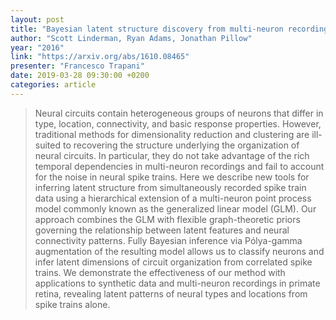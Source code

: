 ```yaml
---
layout: post
title: "Bayesian latent structure discovery from multi-neuron recordings"
author: "Scott Linderman, Ryan Adams, Jonathan Pillow"
year: "2016"
link: "https://arxiv.org/abs/1610.08465"
presenter: "Francesco Trapani"
date: 2019-03-28 09:30:00 +0200
categories: article
---
```


> Neural circuits contain heterogeneous groups of neurons that differ in type, location, connectivity, and basic response properties. However, traditional methods for dimensionality reduction and clustering are ill-suited to recovering the structure underlying the organization of neural circuits. In particular, they do not take advantage of the rich temporal dependencies in multi-neuron recordings and fail to account for the noise in neural spike trains. Here we describe new tools for inferring latent structure from simultaneously recorded spike train data using a hierarchical extension of a multi-neuron point process model commonly known as the generalized linear model (GLM). Our approach combines the GLM with flexible graph-theoretic priors governing the relationship between latent features and neural connectivity patterns. Fully Bayesian inference via Pólya-gamma augmentation of the resulting model allows us to classify neurons and infer latent dimensions of circuit organization from correlated spike trains. We demonstrate the effectiveness of our method with applications to synthetic data and multi-neuron recordings in primate retina, revealing latent patterns of neural types and locations from spike trains alone.
